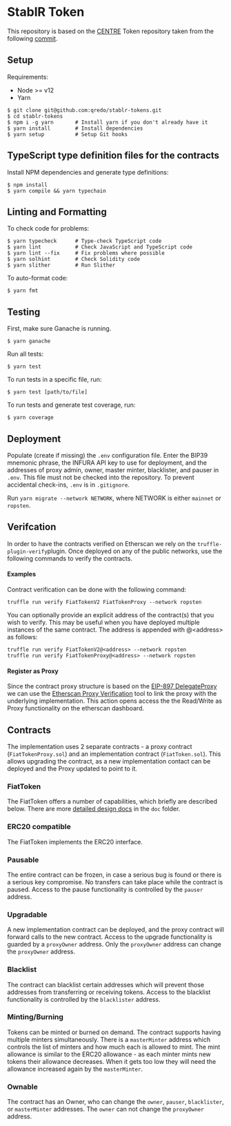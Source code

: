 # StablR Token

This repository is based on the [CENTRE](https://centre.io) Token repository
taken from the following
[commit](https://github.com/centrehq/centre-tokens/commit/0d3cab14ebd133a83fc834dbd48d0468bdf0b391).

## Setup

Requirements:

- Node >= v12
- Yarn

```
$ git clone git@github.com:qredo/stablr-tokens.git
$ cd stablr-tokens
$ npm i -g yarn       # Install yarn if you don't already have it
$ yarn install        # Install dependencies
$ yarn setup          # Setup Git hooks
```

## TypeScript type definition files for the contracts

Install NPM dependencies and generate type definitions:

```
$ npm install
$ yarn compile && yarn typechain
```

## Linting and Formatting

To check code for problems:

```
$ yarn typecheck      # Type-check TypeScript code
$ yarn lint           # Check JavaScript and TypeScript code
$ yarn lint --fix     # Fix problems where possible
$ yarn solhint        # Check Solidity code
$ yarn slither        # Run Slither
```

To auto-format code:

```
$ yarn fmt
```

## Testing

First, make sure Ganache is running.

```
$ yarn ganache
```

Run all tests:

```
$ yarn test
```

To run tests in a specific file, run:

```
$ yarn test [path/to/file]
```

To run tests and generate test coverage, run:

```
$ yarn coverage
```

## Deployment

Populate (create if missing) the `.env` configuration file. Enter the BIP39
mnemonic phrase, the INFURA API key to use for deployment, and the addresses of
proxy admin, owner, master minter, blacklister, and pauser in `.env`. This file
must not be checked into the repository. To prevent accidental check-ins, `.env`
is in `.gitignore`.

Run `yarn migrate --network NETWORK`, where NETWORK is either `mainnet` or
`ropsten`.

## Verifcation

In order to have the contracts verified on Etherscan we rely on the
`truffle-plugin-verify`plugin. Once deployed on any of the public networks, use
the following commands to verify the contracts.

#### Examples

Contract verification can be done with the following command:

`truffle run verify FiatTokenV2 FiatTokenProxy --network ropsten`

You can optionally provide an explicit address of the contract(s) that you wish
to verify. This may be useful when you have deployed multiple instances of the
same contract. The address is appended with @\<address\> as follows:

    truffle run verify FiatTokenV2@<address> --network ropsten
    truffle run verify FiatTokenProxy@<address> --network ropsten

#### Register as Proxy

Since the contract proxy structure is based on the
[EIP-897 DelegateProxy](https://eips.ethereum.org/EIPS/eip-897) we can use the
[Etherscan Proxy Verification](https://ropsten.etherscan.io/proxyContractChecker?a=YOURCONTRACTADDRESS)
tool to link the proxy with the underlying implementation. This action opens
access the the Read/Write as Proxy functionality on the etherscan dashboard.

## Contracts

The implementation uses 2 separate contracts - a proxy contract
(`FiatTokenProxy.sol`) and an implementation contract (`FiatToken.sol`). This
allows upgrading the contract, as a new implementation contact can be deployed
and the Proxy updated to point to it.

### FiatToken

The FiatToken offers a number of capabilities, which briefly are described
below. There are more [detailed design docs](./doc/tokendesign.md) in the `doc`
folder.

### ERC20 compatible

The FiatToken implements the ERC20 interface.

### Pausable

The entire contract can be frozen, in case a serious bug is found or there is a
serious key compromise. No transfers can take place while the contract is
paused. Access to the pause functionality is controlled by the `pauser` address.

### Upgradable

A new implementation contract can be deployed, and the proxy contract will
forward calls to the new contract. Access to the upgrade functionality is
guarded by a `proxyOwner` address. Only the `proxyOwner` address can change the
`proxyOwner` address.

### Blacklist

The contract can blacklist certain addresses which will prevent those addresses
from transferring or receiving tokens. Access to the blacklist functionality is
controlled by the `blacklister` address.

### Minting/Burning

Tokens can be minted or burned on demand. The contract supports having multiple
minters simultaneously. There is a `masterMinter` address which controls the
list of minters and how much each is allowed to mint. The mint allowance is
similar to the ERC20 allowance - as each minter mints new tokens their allowance
decreases. When it gets too low they will need the allowance increased again by
the `masterMinter`.

### Ownable

The contract has an Owner, who can change the `owner`, `pauser`, `blacklister`,
or `masterMinter` addresses. The `owner` can not change the `proxyOwner`
address.
